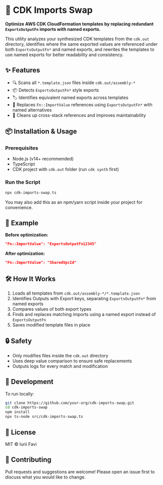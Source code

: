 # 🔁 CDK Imports Swap

**Optimize AWS CDK CloudFormation templates by replacing redundant `ExportsOutputFn` imports with named exports.**

This utility analyzes your synthesized CDK templates from the `cdk.out` directory, identifies where the same exported values are referenced under both `ExportsOutputFn*` and named exports, and rewrites the templates to use named exports for better readability and consistency.

## ✨ Features

- 🔍 Scans all `*.template.json` files inside `cdk.out/assembly-*`
- 📦 Detects `ExportsOutputFn*` style exports
- 🏷 Identifies equivalent named exports across templates
- 🔁 Replaces `Fn::ImportValue` references using `ExportsOutputFn*` with named alternatives
- 🧼 Cleans up cross-stack references and improves maintainability

## 📦 Installation & Usage

### Prerequisites

- Node.js (v14+ recommended)
- TypeScript
- CDK project with `cdk.out` folder (run `cdk synth` first)

### Run the Script

```bash
npx cdk-imports-swap.ts
```

You may also add this as an npm/yarn script inside your project for convenience.

## 📁 Example

**Before optimization:**
```json
"Fn::ImportValue": "ExportsOutputFn12345"
```

**After optimization:**
```json
"Fn::ImportValue": "SharedVpcId"
```

## 🛠 How It Works

1. Loads all templates from `cdk.out/assembly-*/*.template.json`
2. Identifies Outputs with Export keys, separating `ExportsOutputFn*` from named exports
3. Compares values of both export types
4. Finds and replaces matching imports using a named export instead of `ExportsOutputFn`
5. Saves modified template files in place

## 🔒 Safety

- Only modifies files inside the `cdk.out` directory
- Uses deep value comparison to ensure safe replacements
- Outputs logs for every match and modification

## 🧪 Development

To run locally:

```bash
git clone https://github.com/your-org/cdk-imports-swap.git
cd cdk-imports-swap
npm install
npx ts-node src/cdk-imports-swap.ts
```

## 📄 License

MIT © Iurii Favi

## 🤝 Contributing

Pull requests and suggestions are welcome! Please open an issue first to discuss what you would like to change.